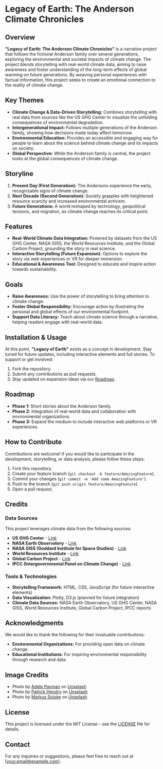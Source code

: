# Legacy of Earth: The Anderson Climate Chronicles

## Overview
**"Legacy of Earth: The Anderson Climate Chronicles"** is a narrative project that follows the fictional Anderson family over several generations, exploring the environmental and societal impacts of climate change. The project blends storytelling with real-world climate data, aiming to raise awareness and foster understanding of the long-term effects of global warming on future generations. By weaving personal experiences with factual information, this project seeks to create an emotional connection to the reality of climate change.

## Key Themes
- **Climate Change & Data-Driven Storytelling:** Combines storytelling with real data from sources like the US GHG Center to visualize the unfolding consequences of environmental degradation.
- **Intergenerational Impact:** Follows multiple generations of the Anderson family, showing how decisions made today affect tomorrow.
- **Environmental Education:** Provides an accessible and engaging way for people to learn about the science behind climate change and its impacts on society.
- **Global Perspective:** While the Anderson family is central, the project looks at the global consequences of climate change.

## Storyline
1. **Present Day (First Generation):** The Andersons experience the early, recognizable signs of climate change.
2. **Next Decade (Second Generation):** Society grapples with heightened resource scarcity and increased environmental activism.
3. **Future Generations:** A world reshaped by technology, geopolitical tensions, and migration, as climate change reaches its critical point.

## Features
- **Real-World Climate Data Integration:** Powered by datasets from the US GHG Center, NASA GISS, the World Resources Institute, and the Global Carbon Project, grounding the story in real science.
- **Interactive Storytelling (Future Expansion):** Options to explore the story via web experiences or VR for deeper immersion.
- **Educational & Awareness Tool:** Designed to educate and inspire action towards sustainability.

## Goals
- **Raise Awareness:** Use the power of storytelling to bring attention to climate change.
- **Foster Global Responsibility:** Encourage action by illustrating the personal and global effects of our environmental footprint.
- **Support Data Literacy:** Teach about climate science through a narrative, helping readers engage with real-world data.

## Installation & Usage
At this point, **"Legacy of Earth"** exists as a concept in development. Stay tuned for future updates, including interactive elements and full stories. To support or get involved:

1. Fork the repository.
2. Submit any contributions as pull requests.
3. Stay updated on expansion ideas via our [Roadmap](#roadmap).

## Roadmap
- **Phase 1:** Short stories about the Anderson family.
- **Phase 2:** Integration of real-world data and collaboration with environmental organizations.
- **Phase 3:** Expand the medium to include interactive web platforms or VR experiences.

## How to Contribute
Contributions are welcome! If you would like to participate in the development, storytelling, or data analysis, please follow these steps:
1. Fork this repository.
2. Create your feature branch (`git checkout -b feature/AmazingFeature`).
3. Commit your changes (`git commit -m 'Add some AmazingFeature'`).
4. Push to the branch (`git push origin feature/AmazingFeature`).
5. Open a pull request.

## Credits

### Data Sources
This project leverages climate data from the following sources:
- **US GHG Center** - [Link](https://www.epa.gov/ghgemissions)
- **NASA Earth Observatory** - [Link](https://earthobservatory.nasa.gov/)
- **NASA GISS (Goddard Institute for Space Studies)** - [Link](https://www.giss.nasa.gov/)
- **World Resources Institute** - [Link](https://www.wri.org/)
- **Global Carbon Project** - [Link](https://www.globalcarbonproject.org/)
- **IPCC (Intergovernmental Panel on Climate Change)** - [Link](https://www.ipcc.ch/)

### Tools & Technologies
- **Storytelling Framework:** HTML, CSS, JavaScript (for future interactive elements)
- **Data Visualization:** Plotly, D3.js (planned for future integration)
- **Climate Data Sources:** NASA Earth Observatory, US GHG Center, NASA GISS, World Resources Institute, Global Carbon Project, IPCC reports

## Acknowledgments
We would like to thank the following for their invaluable contributions:
- **Environmental Organizations:** For providing open data on climate change.
- **Educational Institutions:** For inspiring environmental responsibility through research and data.

## Image Credits
- Photo by [Adele Payman](https://unsplash.com/@adele_payman?utm_content=creditCopyText&utm_medium=referral&utm_source=unsplash) on [Unsplash](https://unsplash.com/photos/green-leafed-plants-during-daytime-2oYMwuFgnTg?utm_content=creditCopyText&utm_medium=referral&utm_source=unsplash)
- Photo by [Patrick Hendry](https://unsplash.com/@worldsbetweenlines?utm_content=creditCopyText&utm_medium=referral&utm_source=unsplash) on [Unsplash](https://unsplash.com/photos/factories-with-smoke-under-cloudy-sky-6xeDIZgoPaw?utm_content=creditCopyText&utm_medium=referral&utm_source=unsplash)
- Photo by [Markus Spiske](https://unsplash.com/@markusspiske?utm_content=creditCopyText&utm_medium=referral&utm_source=unsplash) on [Unsplash](https://unsplash.com/photos/person-watering-plant-sFydXGrt5OA?utm_content=creditCopyText&utm_medium=referral&utm_source=unsplash)

## License
This project is licensed under the MIT License - see the [LICENSE](LICENSE) file for details.

## Contact
For any inquiries or suggestions, please feel free to reach out at [your.email@example.com].

